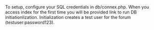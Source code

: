 To setup, configure your SQL credentials in db/connex.php.
When you access index for the first time you will be provided link to run DB initiationlization.
Initialization creates a test user for the forum (testuser:password123).